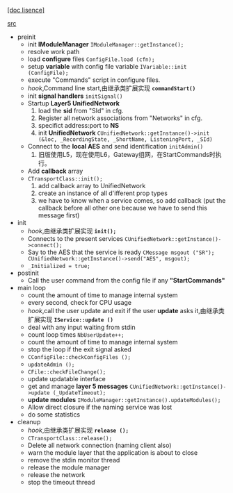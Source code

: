 [\[doc lisence\]](../../../../LICENSE)

[src](https://github.com/ryzom/ryzomcore/blob/ryzomclassic-develop/nel/src/net/service.cpp)
* preinit
    - init **IModuleManager** ```IModuleManager::getInstance();```
    - resolve work path
    - load **configure** files ```ConfigFile.load (cfn);```
    - setup **variable** with config file variable ```IVariable::init (ConfigFile);```
    - execute "Commands" script in configure files.
    - _hook_,Command line start,由继承类扩展实现 **```commandStart()```**
    - init **signal handlers** ```initSignal()```
    - Startup **Layer5 UnifiedNetwork**
        1. load the **sid** from "SId" in cfg.
        2. Register all network associations from "Networks" in cfg.
        3. specifict address:port to **NS**
        4. init **UnifiedNetwork** ```CUnifiedNetwork::getInstance()->init (&loc, _RecordingState, _ShortName, ListeningPort, _SId)```
    - Connect to the **local AES** and send identification ```initAdmin()```
    	1. 旧版使用L5，现在使用L6，Gateway组网，在StartCommands时执行。
    - Add **callback** array
    - ```CTransportClass::init();```
        1. add callback array to UnifiedNetwork
        2. create an instance of all d'ifferent prop types
        3. we have to know when a service comes, so add callback (put the callback before all other one because we have to send this message first)
* init
    - _hook_,由继承类扩展实现 **```init();```**
    - Connects to the present services ```CUnifiedNetwork::getInstance()->connect();```
    - Say to the AES that the service is ready ```CMessage msgout ("SR"); CUnifiedNetwork::getInstance()->send("AES", msgout);```
    - ```_Initialized = true;```
* postinit    
    - Call the user command from the config file if any **"StartCommands"**
* main loop
    - count the amount of time to manage internal system
    - every second, check for CPU usage
    - _hook_,call the user update and exit if the user **update** asks it,由继承类扩展实现 **```IService::update ()```**
    - deal with any input waiting from stdin
    - count loop times ```NbUserUpdate++;```
    - count the amount of time to manage internal system
    - stop the loop if the exit signal asked
    - ```CConfigFile::checkConfigFiles ();```
    - ```updateAdmin ();```
    - ```CFile::checkFileChange();```
    - update updatable interface
    - get and manage **layer 5 messages** ```CUnifiedNetwork::getInstance()->update (_UpdateTimeout);```
    - **update modules** ```IModuleManager::getInstance().updateModules();```
    - Allow direct closure if the naming service was lost
    - do some statistics
* cleanup
    - _hook_,由继承类扩展实现 **```release ();```**
    - ```CTransportClass::release();```
    - Delete all network connection (naming client also)
    - warn the module layer that the application is about to close
    - remove the stdin monitor thread
    - release the module manager
    - release the network
    - stop the timeout thread
